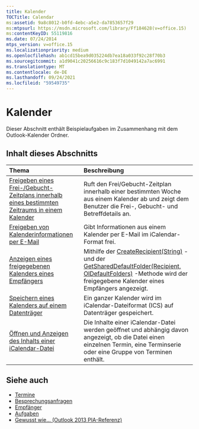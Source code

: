 ```yaml
---
title: Kalender
TOCTitle: Calendar
ms:assetid: 9a8c8012-b0fd-4ebc-a5e2-da7853657f29
ms:mtpsurl: https://msdn.microsoft.com/library/Ff184628(v=office.15)
ms:contentKeyID: 55119816
ms.date: 07/24/2014
mtps_version: v=office.15
ms.localizationpriority: medium
ms.openlocfilehash: ab1cd15bea9d035224db7ea18a033f92c28f70b3
ms.sourcegitcommit: a1d9041c20256616c9c183f7d1049142a7ac6991
ms.translationtype: MT
ms.contentlocale: de-DE
ms.lasthandoff: 09/24/2021
ms.locfileid: "59549735"
---
```

# <a name="calendar"></a>Kalender

Dieser Abschnitt enthält Beispielaufgaben im Zusammenhang mit dem Outlook-Kalender Ordner.

## <a name="in-this-section"></a>Inhalt dieses Abschnitts

|Thema|Beschreibung|
|:----|:----------|
|[Freigeben eines Frei-/Gebucht-Zeitplans innerhalb eines bestimmten Zeitraums in einem Kalender](how-to-share-free-busy-schedule-within-a-specified-period-in-a-calendar.md)  |Ruft den Frei/Gebucht-Zeitplan innerhalb einer bestimmten Woche aus einem Kalender ab und zeigt dem Benutzer die Frei-, Gebucht- und Betreffdetails an.|
|[Freigeben von Kalenderinformationen per E-Mail](how-to-share-calendar-information-through-e-mail.md)  |Gibt Informationen aus einem Kalender per E-Mail im iCalendar-Format frei.|
|[Anzeigen eines freigegebenen Kalenders eines Empfängers](how-to-display-a-shared-calendar-of-a-recipient.md)  |Mithilfe der [CreateRecipient(String)](https://msdn.microsoft.com/library/bb609962\(v=office.15\)) - und der [GetSharedDefaultFolder(Recipient, OlDefaultFolders)](https://msdn.microsoft.com/library/bb644850\(v=office.15\)) -Methode wird der freigegebene Kalender eines Empfängers angezeigt.|
|[Speichern eines Kalenders auf einem Datenträger](how-to-save-a-calendar-to-disk.md)  |Ein ganzer Kalender wird im iCalendar-Dateiformat (ICS) auf Datenträger gespeichert.|
|[Öffnen und Anzeigen des Inhalts einer iCalendar-Datei](how-to-open-and-display-the-contents-of-an-icalendar-file.md)  |Die Inhalte einer iCalendar-Datei werden geöffnet und abhängig davon angezeigt, ob die Datei einen einzelnen Termin, eine Terminserie oder eine Gruppe von Terminen enthält.|

## <a name="see-also"></a>Siehe auch

- [Termine](appointments.md)
- [Besprechungsanfragen](meeting-requests.md)
- [Empfänger](recipients.md)
- [Aufgaben](tasks.md)
- [Gewusst wie... (Outlook 2013 PIA-Referenz)](how-do-i-outlook-2013-pia-reference.md)

